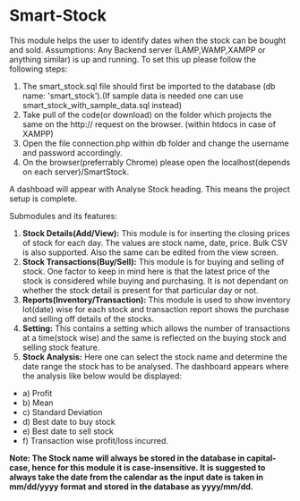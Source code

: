 # Smart-Stock
This module helps the user to identify dates when the stock can be bought and sold. 
Assumptions: Any Backend server (LAMP,WAMP,XAMPP or anything similar) is up and running.
To set this up please follow the following steps:
1. The smart_stock.sql file should first be imported to the database (db name: 'smart_stock').(If sample data is needed one can use smart_stock_with_sample_data.sql instead)
2. Take pull of the code(or download) on the folder which projects the same on the http:// request on the browser. (within htdocs in case of XAMPP)
3. Open the file connection.php within db folder and change the username and password accordingly.
4. On the browser(preferrably Chrome) please open the localhost(depends on each server)/SmartStock.

A dashboad will appear with Analyse Stock heading. This means the project setup is complete.

Submodules and its features:
1. <b>Stock Details(Add/View):</b> This module is for inserting the closing prices of stock for each day. The values are stock name, date, price. Bulk CSV is also supported. Also the same can be edited from the view screen.
2. <b>Stock Transactions(Buy/Sell):</b> This module is for buying and selling of stock. One factor to keep in mind here is that the latest price of the stock is considered while buying and purchasing. It is not dependant on whether the stock detail is present for that particular day or not.
3. <b>Reports(Inventory/Transaction):</b> This module is used to show inventory lot(date) wise for each stock and transaction report shows the purchase and selling off details of the stocks.
4. <b>Setting:</b> This contains a setting which allows the number of transactions at a time(stock wise) and the same is reflected on the buying stock and selling stock feature.
5. <b>Stock Analysis:</b> Here one can select the stock name and determine the date range the stock has to be analysed. The dashboard appears where the analysis like below would be displayed:
<ul>
<li>a) Profit</li>
<li>b) Mean</li>
<li>c) Standard Deviation</li>
<li>d) Best date to buy stock</li>
<li>e) Best date to sell stock</li>
<li>f) Transaction wise profit/loss incurred.</li>
</ul>


<b>Note: The Stock name will always be stored in the database in capital-case, hence for this module it is case-insensitive. It is suggested to always take the date from the calendar as the input date is taken in mm/dd/yyyy format and stored in the database as yyyy/mm/dd.</b>
